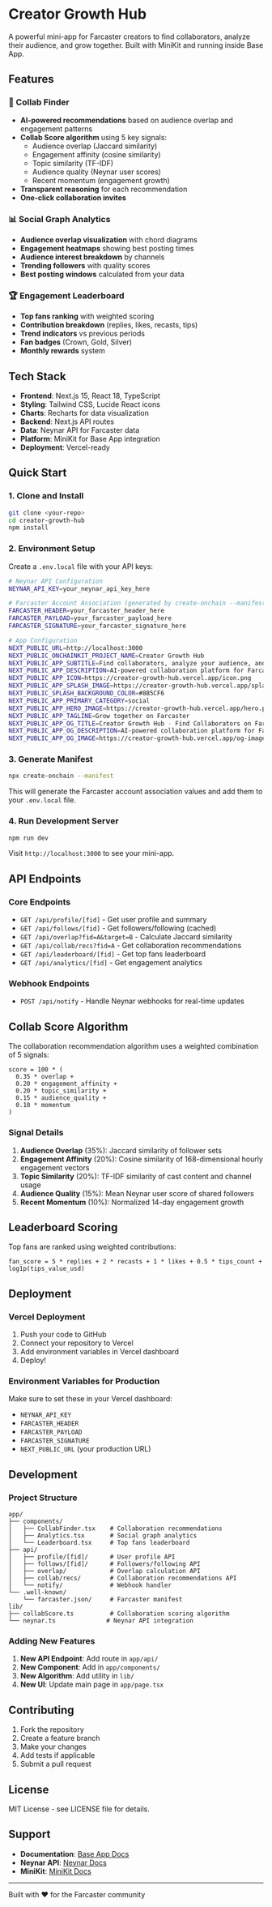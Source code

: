 # Creator Growth Hub

A powerful mini-app for Farcaster creators to find collaborators, analyze their audience, and grow together. Built with MiniKit and running inside Base App.

## Features

### 🎯 Collab Finder
- **AI-powered recommendations** based on audience overlap and engagement patterns
- **Collab Score algorithm** using 5 key signals:
  - Audience overlap (Jaccard similarity)
  - Engagement affinity (cosine similarity)
  - Topic similarity (TF-IDF)
  - Audience quality (Neynar user scores)
  - Recent momentum (engagement growth)
- **Transparent reasoning** for each recommendation
- **One-click collaboration invites**

### 📊 Social Graph Analytics
- **Audience overlap visualization** with chord diagrams
- **Engagement heatmaps** showing best posting times
- **Audience interest breakdown** by channels
- **Trending followers** with quality scores
- **Best posting windows** calculated from your data

### 🏆 Engagement Leaderboard
- **Top fans ranking** with weighted scoring
- **Contribution breakdown** (replies, likes, recasts, tips)
- **Trend indicators** vs previous periods
- **Fan badges** (Crown, Gold, Silver)
- **Monthly rewards** system

## Tech Stack

- **Frontend**: Next.js 15, React 18, TypeScript
- **Styling**: Tailwind CSS, Lucide React icons
- **Charts**: Recharts for data visualization
- **Backend**: Next.js API routes
- **Data**: Neynar API for Farcaster data
- **Platform**: MiniKit for Base App integration
- **Deployment**: Vercel-ready

## Quick Start

### 1. Clone and Install

```bash
git clone <your-repo>
cd creator-growth-hub
npm install
```

### 2. Environment Setup

Create a `.env.local` file with your API keys:

```bash
# Neynar API Configuration
NEYNAR_API_KEY=your_neynar_api_key_here

# Farcaster Account Association (generated by create-onchain --manifest)
FARCASTER_HEADER=your_farcaster_header_here
FARCASTER_PAYLOAD=your_farcaster_payload_here
FARCASTER_SIGNATURE=your_farcaster_signature_here

# App Configuration
NEXT_PUBLIC_URL=http://localhost:3000
NEXT_PUBLIC_ONCHAINKIT_PROJECT_NAME=Creator Growth Hub
NEXT_PUBLIC_APP_SUBTITLE=Find collaborators, analyze your audience, and grow together
NEXT_PUBLIC_APP_DESCRIPTION=AI-powered collaboration platform for Farcaster creators
NEXT_PUBLIC_APP_ICON=https://creator-growth-hub.vercel.app/icon.png
NEXT_PUBLIC_APP_SPLASH_IMAGE=https://creator-growth-hub.vercel.app/splash.png
NEXT_PUBLIC_SPLASH_BACKGROUND_COLOR=#8B5CF6
NEXT_PUBLIC_APP_PRIMARY_CATEGORY=social
NEXT_PUBLIC_APP_HERO_IMAGE=https://creator-growth-hub.vercel.app/hero.png
NEXT_PUBLIC_APP_TAGLINE=Grow together on Farcaster
NEXT_PUBLIC_APP_OG_TITLE=Creator Growth Hub - Find Collaborators on Farcaster
NEXT_PUBLIC_APP_OG_DESCRIPTION=AI-powered collaboration platform for Farcaster creators
NEXT_PUBLIC_APP_OG_IMAGE=https://creator-growth-hub.vercel.app/og-image.png
```

### 3. Generate Manifest

```bash
npx create-onchain --manifest
```

This will generate the Farcaster account association values and add them to your `.env.local` file.

### 4. Run Development Server

```bash
npm run dev
```

Visit `http://localhost:3000` to see your mini-app.

## API Endpoints

### Core Endpoints

- `GET /api/profile/[fid]` - Get user profile and summary
- `GET /api/follows/[fid]` - Get followers/following (cached)
- `GET /api/overlap?fid=A&target=B` - Calculate Jaccard similarity
- `GET /api/collab/recs?fid=A` - Get collaboration recommendations
- `GET /api/leaderboard/[fid]` - Get top fans leaderboard
- `GET /api/analytics/[fid]` - Get engagement analytics

### Webhook Endpoints

- `POST /api/notify` - Handle Neynar webhooks for real-time updates

## Collab Score Algorithm

The collaboration recommendation algorithm uses a weighted combination of 5 signals:

```
score = 100 * (
  0.35 * overlap +
  0.20 * engagement_affinity +
  0.20 * topic_similarity +
  0.15 * audience_quality +
  0.10 * momentum
)
```

### Signal Details

1. **Audience Overlap** (35%): Jaccard similarity of follower sets
2. **Engagement Affinity** (20%): Cosine similarity of 168-dimensional hourly engagement vectors
3. **Topic Similarity** (20%): TF-IDF similarity of cast content and channel usage
4. **Audience Quality** (15%): Mean Neynar user score of shared followers
5. **Recent Momentum** (10%): Normalized 14-day engagement growth

## Leaderboard Scoring

Top fans are ranked using weighted contributions:

```
fan_score = 5 * replies + 2 * recasts + 1 * likes + 0.5 * tips_count + log1p(tips_value_usd)
```

## Deployment

### Vercel Deployment

1. Push your code to GitHub
2. Connect your repository to Vercel
3. Add environment variables in Vercel dashboard
4. Deploy!

### Environment Variables for Production

Make sure to set these in your Vercel dashboard:

- `NEYNAR_API_KEY`
- `FARCASTER_HEADER`
- `FARCASTER_PAYLOAD`
- `FARCASTER_SIGNATURE`
- `NEXT_PUBLIC_URL` (your production URL)

## Development

### Project Structure

```
app/
├── components/
│   ├── CollabFinder.tsx    # Collaboration recommendations
│   ├── Analytics.tsx       # Social graph analytics
│   └── Leaderboard.tsx     # Top fans leaderboard
├── api/
│   ├── profile/[fid]/      # User profile API
│   ├── follows/[fid]/      # Followers/following API
│   ├── overlap/            # Overlap calculation API
│   ├── collab/recs/        # Collaboration recommendations API
│   └── notify/             # Webhook handler
└── .well-known/
    └── farcaster.json/     # Farcaster manifest
lib/
├── collabScore.ts          # Collaboration scoring algorithm
└── neynar.ts              # Neynar API integration
```

### Adding New Features

1. **New API Endpoint**: Add route in `app/api/`
2. **New Component**: Add in `app/components/`
3. **New Algorithm**: Add utility in `lib/`
4. **New UI**: Update main page in `app/page.tsx`

## Contributing

1. Fork the repository
2. Create a feature branch
3. Make your changes
4. Add tests if applicable
5. Submit a pull request

## License

MIT License - see LICENSE file for details.

## Support

- **Documentation**: [Base App Docs](https://docs.base.org)
- **Neynar API**: [Neynar Docs](https://docs.neynar.com)
- **MiniKit**: [MiniKit Docs](https://docs.base.org/base-app/build-with-minikit/quickstart)

---

Built with ❤️ for the Farcaster community
